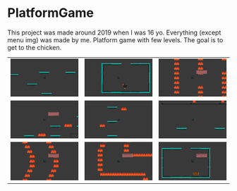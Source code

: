 # PlatformGame

This project was made around 2019 when I was 16 yo.
Everything (except menu img) was made by me.
Platform game with few levels. The goal is to get to the chicken.

<table>
  <tr>
    <td>
      <a href="img_readme/1.png">
        <img src="img_readme/1.png" width="300px" />
      </a>
    </td>
    <td>
      <a href="img_readme/2.png">
        <img src="img_readme/2.png" width="300px" />
      </a>
    </td>
    <td>
      <a href="img_readme/9.png">
        <img src="img_readme/9.png" width="300px" />
      </a>
    </td>
  </tr>
  <tr>
    <td>
      <a href="img_readme/4.png">
        <img src="img_readme/4.png" width="300px" />
      </a>
    </td>
    <td>
      <a href="img_readme/5.png">
        <img src="img_readme/5.png" width="300px" />
      </a>
    </td>
    <td>
      <a href="img_readme/6.png">
        <img src="img_readme/6.png" width="300px" />
      </a>
    </td>
  </tr>
  <tr>
    <td>
      <a href="img_readme/7.png">
        <img src="img_readme/7.png" width="300px" />
      </a>
    </td>
    <td>
      <a href="img_readme/8.png">
        <img src="img_readme/8.png" width="300px" />
      </a>
    </td>
    <td>
      <a href="img_readme/10.png">
        <img src="img_readme/10.png" width="300px" />
      </a>
    </td>
  </tr>
</table>
